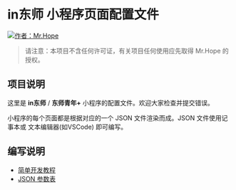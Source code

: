 # in东师 小程序页面配置文件

[![作者：Mr.Hope](https://img.shields.io/badge/作者-Mr.Hope-blue.svg?style=for-the-badge)](https://mrhope.site)

> 请注意：本项目不含任何许可证，有关项目任何使用应先取得 Mr.Hope 的授权。

## 项目说明

这里是 **in东师** / **东师青年\+** 小程序的配置文件。欢迎大家检查并提交错误。

小程序的每个页面都是根据对应的一个 JSON 文件渲染而成。JSON 文件使用记事本或 文本编辑器(如VSCode) 即可编写。

## 编写说明

- [简单开发教程](https://mrhope.site/code/miniProgram/simpleDebug.html)
- [JSON 参数表](https://mrhope.site/code/miniProgram/tagList.html)
